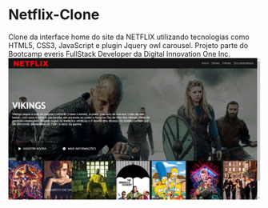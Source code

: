 # Netflix-Clone
Clone da interface home do site da NETFLIX utilizando tecnologias como HTML5, CSS3, JavaScript e plugin Jquery owl carousel. Projeto parte do Bootcamp everis FullStack Developer da Digital Innovation One Inc. 
<img src="ProjectNetflix/img/viking.png"/>
